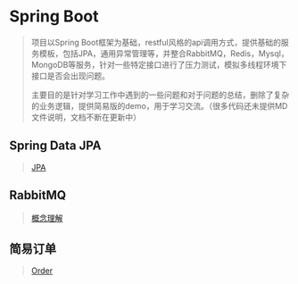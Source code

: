 # Spring Boot

> 项目以Spring Boot框架为基础，restful风格的api调用方式，提供基础的服务模板，包括JPA，通用异常管理等，并整合RabbitMQ，Redis，Mysql，MongoDB等服务，针对一些特定接口进行了压力测试，模拟多线程环境下接口是否会出现问题。
>
> 主要目的是针对学习工作中遇到的一些问题和对于问题的总结，删除了复杂的业务逻辑，提供简易版的demo，用于学习交流。（很多代码还未提供MD文件说明，文档不断在更新中）

## Spring Data JPA

> [JPA]( [https://github.com/oubin17/springboot/blob/master/src/main/resources/md/jpa/JPA.md](https://github.com/oubin17/springboot/blob/master/src/main/resources/md/jpa/JPA.md) )

## RabbitMQ

> [概念理解]( [https://github.com/oubin17/springboot/blob/master/src/main/resources/md/rabbitmq/RabbitMQ概念.md](https://github.com/oubin17/springboot/blob/master/src/main/resources/md/rabbitmq/RabbitMQ概念.md) )

## 简易订单

>  [Order](https://github.com/oubin17/springboot/blob/master/src/main/resources/md/order/Order.md) 

